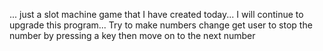 ... just a slot machine game that I have created today...
I will continue to upgrade this program...
Try to make numbers change
get user to stop the number by pressing a key then move on to the next number 
